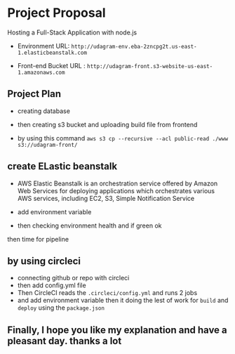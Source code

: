# Project Proposal

Hosting a Full-Stack Application with node.js

- Environment URL: `http://udagram-env.eba-2zncpg2t.us-east-1.elasticbeanstalk.com`

- Front-end Bucket URL : `http://udagram-front.s3-website-us-east-1.amazonaws.com`

## Project Plan

- creating database

- then creating s3 bucket
  and uploading build file from frontend

- by using this command `aws s3 cp --recursive --acl public-read ./www s3://udagram-front/`

## create ELastic beanstalk

- AWS Elastic Beanstalk is an orchestration service offered by Amazon Web Services for deploying applications which orchestrates various AWS services, including EC2, S3, Simple Notification Service

- add environment variable
- then checking environment health and if green ok

then time for pipeline

## by using circleci

- connecting github or repo with circleci
- then add config.yml file
- Then CircleCI reads the `.circleci/config.yml` and runs 2 jobs
- and add environment variable then it doing the lest of work for `build` and `deploy` using the `package.json`

## Finally, I hope you like my explanation and have a pleasant day. thanks a lot

